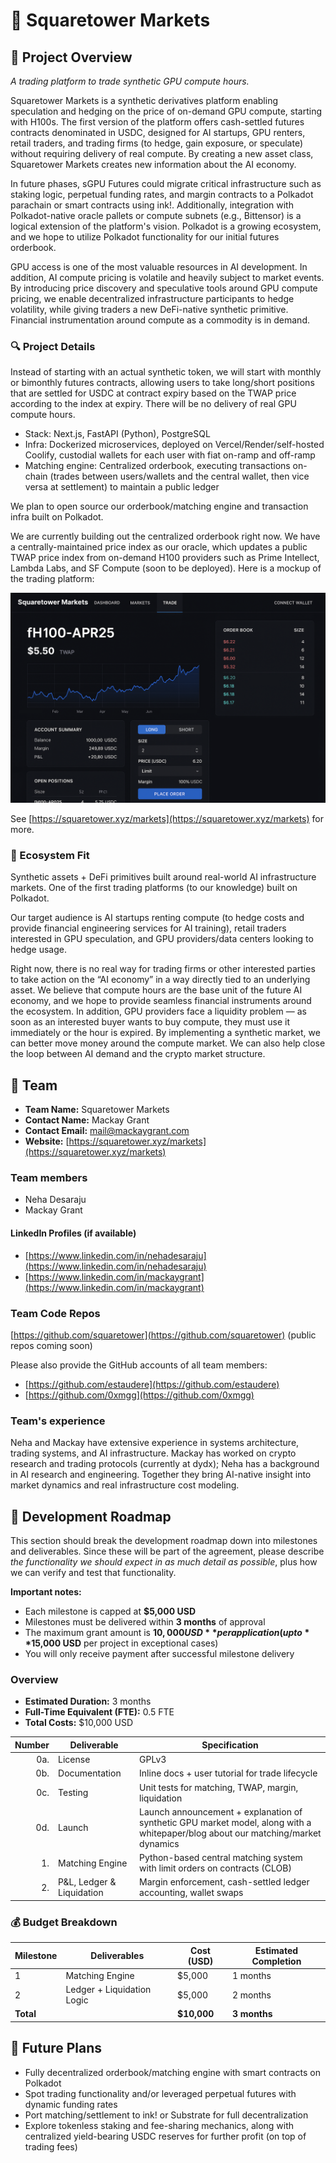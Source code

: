 # 📝 Squaretower Markets

## 🌟 Project Overview

*A trading platform to trade synthetic GPU compute hours.*

Squaretower Markets is a synthetic derivatives platform enabling speculation and hedging on the price of on-demand GPU compute, starting with H100s. The first version of the platform offers cash-settled futures contracts denominated in USDC, designed for AI startups, GPU renters, retail traders, and trading firms (to hedge, gain exposure, or speculate) without requiring delivery of real compute. By creating a new asset class, Squaretower Markets creates new information about the AI economy.

In future phases, sGPU Futures could migrate critical infrastructure such as staking logic, perpetual funding rates, and margin contracts to a Polkadot parachain or smart contracts using ink!. Additionally, integration with Polkadot-native oracle pallets or compute subnets (e.g., Bittensor) is a logical extension of the platform's vision. Polkadot is a growing ecosystem, and we hope to utilize Polkadot functionality for our initial futures orderbook.

GPU access is one of the most valuable resources in AI development. In addition, AI compute pricing is volatile and heavily subject to market events. By introducing price discovery and speculative tools around GPU compute pricing, we enable decentralized infrastructure participants to hedge volatility, while giving traders a new DeFi-native synthetic primitive. Financial instrumentation around compute as a commodity is in demand.

### 🔍 Project Details

Instead of starting with an actual synthetic token, we will start with monthly or bimonthly futures contracts, allowing users to take long/short positions that are settled for USDC at contract expiry based on the TWAP price according to the index at expiry. There will be no delivery of real GPU compute hours.

- Stack: Next.js, FastAPI (Python), PostgreSQL
- Infra: Dockerized microservices, deployed on Vercel/Render/self-hosted Coolify, custodial wallets for each user with fiat on-ramp and off-ramp
- Matching engine: Centralized orderbook, executing transactions on-chain (trades between users/wallets and the central wallet, then vice versa at settlement) to maintain a public ledger

We plan to open source our orderbook/matching engine and transaction infra built on Polkadot.

We are currently building out the centralized orderbook right now. We have a centrally-maintained price index as our oracle, which updates a public TWAP price index from on-demand H100 providers such as Prime Intellect, Lambda Labs, and SF Compute (soon to be deployed). Here is a mockup of the trading platform:

![mockup](./mockup.png)

See [https://squaretower.xyz/markets](https://squaretower.xyz/markets) for more.

### 🧩 Ecosystem Fit

Synthetic assets + DeFi primitives built around real-world AI infrastructure markets. One of the first trading platforms (to our knowledge) built on Polkadot.

Our target audience is AI startups renting compute (to hedge costs and provide financial engineering services for AI training), retail traders interested in GPU speculation, and GPU providers/data centers looking to hedge usage.

Right now, there is no real way for trading firms or other interested parties to take action on the “AI economy” in a way directly tied to an underlying asset. We believe that compute hours are the base unit of the future AI economy, and we hope to provide seamless financial instruments around the ecosystem. In addition, GPU providers face a liquidity problem — as soon as an interested buyer wants to buy compute, they must use it immediately or the hour is expired. By implementing a synthetic market, we can better move money around the compute market. We can also help close the loop between AI demand and the crypto market structure.

## 👥 Team

- **Team Name:** Squaretower Markets
- **Contact Name:** Mackay Grant
- **Contact Email:** mail@mackaygrant.com
- **Website:** [https://squaretower.xyz/markets](https://squaretower.xyz/markets)

### Team members

- Neha Desaraju
- Mackay Grant

#### LinkedIn Profiles (if available)

- [https://www.linkedin.com/in/nehadesaraju](https://www.linkedin.com/in/nehadesaraju)
- [https://www.linkedin.com/in/mackaygrant](https://www.linkedin.com/in/mackaygrant)

### Team Code Repos

[https://github.com/squaretower](https://github.com/squaretower) (public repos coming soon)

Please also provide the GitHub accounts of all team members:

- [https://github.com/estaudere](https://github.com/estaudere)
- [https://github.com/0xmgg](https://github.com/0xmgg)

### Team's experience

Neha and Mackay have extensive experience in systems architecture, trading systems, and AI infrastructure. Mackay has worked on crypto research and trading protocols (currently at dydx); Neha has a background in AI research and engineering. Together they bring AI-native insight into market dynamics and real infrastructure cost modeling.

## 📅 Development Roadmap

This section should break the development roadmap down into milestones and deliverables. Since these will be part of the agreement, please describe *the functionality we should expect in as much detail as possible*, plus how we can verify and test that functionality.

**Important notes:**
- Each milestone is capped at **$5,000 USD**
- Milestones must be delivered within **3 months** of approval
- The maximum grant amount is **$10,000 USD** per application (up to **$15,000 USD** per project in exceptional cases)
- You will only receive payment after successful milestone delivery

### Overview

- **Estimated Duration:** 3 months
- **Full-Time Equivalent (FTE):** 0.5 FTE
- **Total Costs:** $10,000 USD

| Number | Deliverable | Specification |
| -----: | ----------- | ------------- |
| 0a. | License | GPLv3 |
| 0b. | Documentation | Inline docs + user tutorial for trade lifecycle |
| 0c. | Testing | Unit tests for matching, TWAP, margin, liquidation |
| 0d. | Launch | Launch announcement + explanation of synthetic GPU market model, along with a whitepaper/blog about our matching/market dynamics |
| 1. | Matching Engine | Python-based central matching system with limit orders on contracts (CLOB) |
| 2. | P&L, Ledger & Liquidation | Margin enforcement, cash-settled ledger accounting, wallet swaps |

### 💰 Budget Breakdown

| Milestone | Deliverables | Cost (USD) | Estimated Completion |
| --- | --- | --- | --- |
| 1 | Matching Engine | $5,000 | 1 months |
| 2 | Ledger + Liquidation Logic | $5,000 | 2 months |
| **Total** | | **$10,000** | **3 months** |

## 🔮 Future Plans

- Fully decentralized orderbook/matching engine with smart contracts on Polkadot
- Spot trading functionality and/or leveraged perpetual futures with dynamic funding rates
- Port matching/settlement to ink! or Substrate for full decentralization
- Explore tokenless staking and fee-sharing mechanics, along with centralized yield-bearing USDC reserves for further profit (on top of trading fees)

